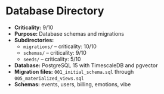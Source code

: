 # Database Directory

- **Criticality:** 9/10
- **Purpose:** Database schemas and migrations
- **Subdirectories:**
  - `migrations/` – criticality: 10/10
  - `schemas/` – criticality: 9/10
  - `seeds/` – criticality: 5/10
- **Database:** PostgreSQL 15 with TimescaleDB and pgvector
- **Migration files:** `001_initial_schema.sql` through `005_materialized_views.sql`
- **Schemas:** events, users, billing, emotions, vibe

